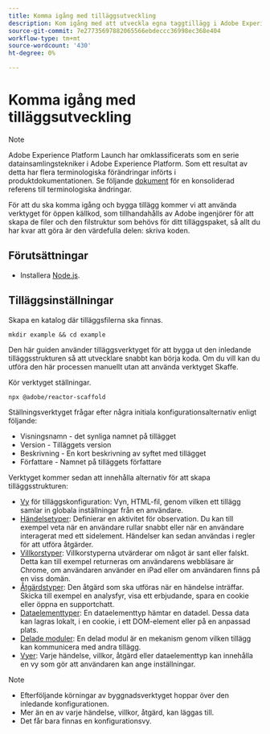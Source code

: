 ```yaml
---
title: Komma igång med tilläggsutveckling
description: Kom igång med att utveckla egna taggtillägg i Adobe Experience Platform.
source-git-commit: 7e27735697882065566ebdeccc36998ec368e404
workflow-type: tm+mt
source-wordcount: '430'
ht-degree: 0%

---
```


# Komma igång med tilläggsutveckling

>[!NOTE]
>
>Adobe Experience Platform Launch har omklassificerats som en serie datainsamlingstekniker i Adobe Experience Platform. Som ett resultat av detta har flera terminologiska förändringar införts i produktdokumentationen. Se följande [dokument](../term-updates.md) för en konsoliderad referens till terminologiska ändringar.

För att du ska komma igång och bygga tillägg kommer vi att använda verktyget för öppen källkod, som tillhandahålls av Adobe ingenjörer för att skapa de filer och den filstruktur som behövs för ditt tilläggspaket, så allt du har kvar att göra är den värdefulla delen: skriva koden.

## Förutsättningar

* Installera [Node.js](https://nodejs.org/en/download/).

## Tilläggsinställningar

Skapa en katalog där tilläggsfilerna ska finnas.

```shell
mkdir example && cd example
```

Den här guiden använder tilläggsverktyget för att bygga ut den inledande tilläggsstrukturen så att utvecklare snabbt kan börja koda. Om du vill kan du utföra den här processen manuellt utan att använda verktyget Skaffe.

Kör verktyget ställningar.

```shell
npx @adobe/reactor-scaffold
```

Ställningsverktyget frågar efter några initiala konfigurationsalternativ enligt följande:

* Visningsnamn - det synliga namnet på tillägget
* Version - Tilläggets version
* Beskrivning - En kort beskrivning av syftet med tillägget
* Författare - Namnet på tilläggets författare

Verktyget kommer sedan att innehålla alternativ för att skapa tilläggsstrukturen:

* [Vy](./configuration.md) för tilläggskonfiguration: Vyn, HTML-fil, genom vilken ett tillägg samlar in globala inställningar från en användare.
* [Händelsetyper](./web/event-types.md): Definierar en aktivitet för observation. Du kan till exempel veta när en användare rullar snabbt eller när en användare interagerat med ett sidelement. Händelser kan sedan användas i regler för att utföra åtgärder.
* [Villkorstyper](./web/condition-types.md): Villkorstyperna utvärderar om något är sant eller falskt.
Detta kan till exempel returneras om användarens webbläsare är Chrome, om användaren använder en iPad eller om användaren finns på en viss domän.
* [Åtgärdstyper](./web/action-types.md): Den åtgärd som ska utföras när en händelse inträffar. Skicka till exempel en analysfyr, visa ett erbjudande, spara en cookie eller öppna en supportchatt.
* [Dataelementtyper](./web/data-element-types.md): En dataelementtyp hämtar en datadel. Dessa data kan lagras lokalt, i en cookie, i ett DOM-element eller på en anpassad plats.
* [Delade moduler](./web/shared.md): En delad modul är en mekanism genom vilken tillägg kan kommunicera med andra tillägg.
* [Vyer](./web/views.md): Varje händelse, villkor, åtgärd eller dataelementtyp kan innehålla en vy som gör att användaren kan ange inställningar.

>[!NOTE]
>
>* Efterföljande körningar av byggnadsverktyget hoppar över den inledande konfigurationen.
>* Mer än en av varje händelse, villkor, åtgärd, kan läggas till.
>* Det får bara finnas en konfigurationsvy.

